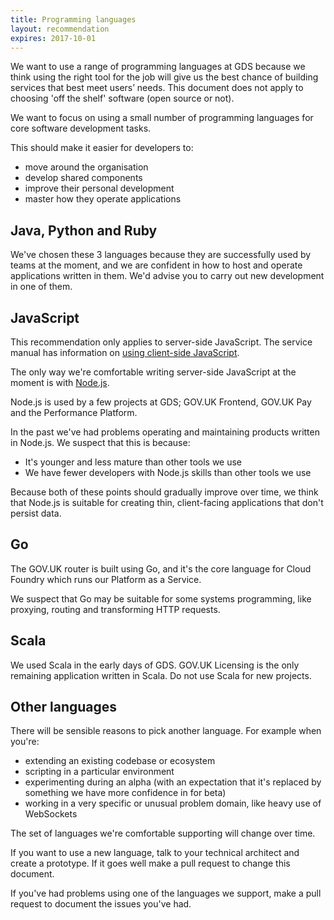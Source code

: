 ```yaml
---
title: Programming languages
layout: recommendation
expires: 2017-10-01
---
```


We want to use a range of programming languages at GDS because we think
using the right tool for the job will give us the best chance of building
services that best meet users’ needs. This document does not apply to
choosing 'off the shelf' software (open source or not).

We want to focus on using a small number of programming languages for
core software development tasks.

This should make it easier for developers to:

- move around the organisation
- develop shared components
- improve their personal development
- master how they operate applications

## Java, Python and Ruby

We've chosen these 3 languages because they are successfully used by
teams at the moment, and we are confident in how to host and operate
applications written in them. We'd advise you to carry out new
development in one of them.

## JavaScript

This recommendation only applies to server-side JavaScript.
The service manual has information on
[using client-side JavaScript][manual_js].

[manual_js]: https://www.gov.uk/service-manual/technology/using-progressive-enhancement

The only way we're comfortable writing server-side JavaScript at the
moment is with [Node.js][nodejs].

[nodejs]: https://nodejs.org/

Node.js is used by a few projects at GDS; GOV.UK Frontend, GOV.UK Pay and the Performance Platform.

In the past we've had problems operating and maintaining products written in
Node.js. We suspect that this is because:

- It's younger and less mature than other tools we use
- We have fewer developers with Node.js skills than other tools we use

Because both of these points should gradually improve over time, we think
that Node.js is suitable for creating thin, client-facing applications
that don't persist data.

## Go

The GOV.UK router is built using Go, and it's the core language for Cloud
Foundry which runs our Platform as a Service.

We suspect that Go may be suitable for some systems programming, like proxying,
routing and transforming HTTP requests.

## Scala

We used Scala in the early days of GDS. GOV.UK Licensing is the only remaining
application written in Scala. Do not use Scala for new projects.

## Other languages

There will be sensible reasons to pick another language. For example when you're:

- extending an existing codebase or ecosystem
- scripting in a particular environment
- experimenting during an alpha (with an expectation that it's replaced by something we have more confidence in for beta)
- working in a very specific or unusual problem domain, like heavy use of WebSockets

The set of languages we're comfortable supporting will change over time.

If you want to use a new language, talk to your technical architect and create
a prototype. If it goes well make a pull request to change this document.

If you've had problems using one of the languages we support, make a pull request to
document the issues you've had.
